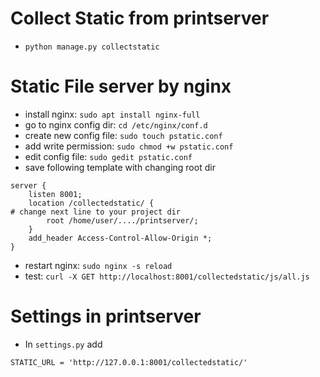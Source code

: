 # Collect Static from printserver
- `python manage.py collectstatic`

# Static File server by nginx
- install nginx: `sudo apt install nginx-full`
- go to nginx config dir: `cd /etc/nginx/conf.d`
- create new config file: `sudo touch pstatic.conf`
- add write permission: `sudo chmod +w pstatic.conf`
- edit config file: `sudo gedit pstatic.conf`
- save following template with changing root dir
```
server {
	listen 8001;
	location /collectedstatic/ {
# change next line to your project dir 
		root /home/user/..../printserver/;
	}
	add_header Access-Control-Allow-Origin *;
}
```
- restart nginx: `sudo nginx -s reload`
- test: `curl -X GET http://localhost:8001/collectedstatic/js/all.js`

# Settings in printserver
- In `settings.py` add 
```
STATIC_URL = 'http://127.0.0.1:8001/collectedstatic/'
```
